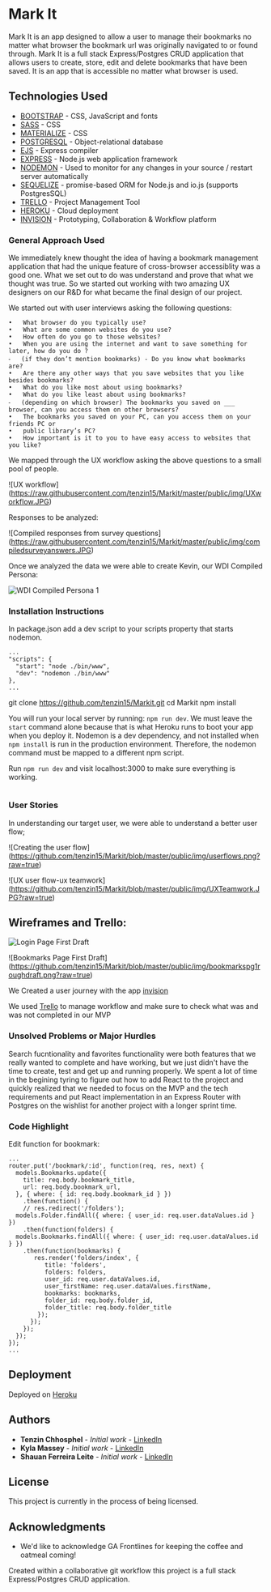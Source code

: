 # Mark It

Mark It is an app designed to allow a user to manage their bookmarks no matter what browser the bookmark url was originally navigated to or found through. Mark It is a full stack Express/Postgres CRUD application that allows users to create, store, edit and delete bookmarks that have been saved. It is an app that is accessible no matter what browser is used.


## Technologies Used

* [BOOTSTRAP](https://getbootstrap.com/) - CSS, JavaScript and fonts
* [SASS](http://sass-lang.com/) - CSS
* [MATERIALIZE](http://materializecss.com/) - CSS
* [POSTGRESQL](https://www.postgresql.org/) - Object-relational database 
* [EJS](https://github.com/tj/ejs) - Express compiler
* [EXPRESS](http://expressjs.com/) - Node.js web application framework
* [NODEMON](https://nodemon.io/) - Used to monitor for any changes in your source / restart server automatically
* [SEQUELIZE](http://docs.sequelizejs.com/en/v3/) - promise-based ORM for Node.js and io.js (supports PostgresSQL)
* [TRELLO](https://trello.com/) - Project Management Tool
* [HEROKU](https://www.heroku.com/home) - Cloud deployment
* [INVISION](https://www.invisionapp.com/) - Prototyping, Collaboration & Workflow platform


### General Approach Used

We immediately knew thought the idea of having a bookmark management application that had the unique feature of cross-browser accessiblity was a good one. What we set out to do was understand and prove that what we thought was true. So we started out working with two amazing UX designers on our R&D for what became the final design of our project. 

We started out with user interviews asking the following questions:


	•	What browser do you typically use?
	•	What are some common websites do you use?
	•	How often do you go to those websites?
	•	When you are using the internet and want to save something for later, how do you do ?
	⁃	(if they don’t mention bookmarks) - Do you know what bookmarks are?
	•	Are there any other ways that you save websites that you like besides bookmarks?
	•	What do you like most about using bookmarks?
	•	What do you like least about using bookmarks?
	⁃	(depending on which browser) The bookmarks you saved on ___ browser, can you access them on other browsers?
	•	The bookmarks you saved on your PC, can you access them on your friends PC or 
	•	public library’s PC?
	•	How important is it to you to have easy access to websites that you like? 
We mapped through the UX workflow asking the above questions to a small pool of people.

![UX workflow] (https://raw.githubusercontent.com/tenzin15/Markit/master/public/img/UXworkflow.JPG)

Responses to be analyzed:

![Compiled responses from survey questions] (https://raw.githubusercontent.com/tenzin15/Markit/master/public/img/compiledsurveyanswers.JPG)

Once we analyzed the data we were able to create Kevin, our WDI Compiled Persona:

![WDI Compiled Persona 1](https://github.com/tenzin15/Markit/blob/master/public/img/compiledUserKevin.png?raw=true)

### Installation Instructions

In package.json add a dev script to your scripts property that starts nodemon.
```
...
"scripts": {
  "start": "node ./bin/www",
  "dev": "nodemon ./bin/www"
},
...

```
git clone https://github.com/tenzin15/Markit.git
cd Markit
npm install

You will run your local server by running: `npm run dev`. We must leave the
`start` command alone because that is what Heroku runs to boot your app when you
deploy it. Nodemon is a dev dependency, and not installed when `npm install` is
run in the production environment. Therefore, the nodemon command must be mapped
to a different npm script.

Run `npm run dev` and visit localhost:3000 to make sure everything is working.

```
```

### User Stories

In understanding our target user, we were able to understand a better user flow;

![Creating the user flow] (https://github.com/tenzin15/Markit/blob/master/public/img/userflows.png?raw=true)

![UX user flow-ux teamwork] (https://github.com/tenzin15/Markit/blob/master/public/img/UXTeamwork.JPG?raw=true)


## Wireframes and Trello:


![Login Page First Draft](https://github.com/tenzin15/Markit/blob/master/public/img/login1stroughdraft.png?raw=true)

![Bookmarks Page First Draft] (https://github.com/tenzin15/Markit/blob/master/public/img/bookmarkspg1roughdraft.png?raw=true)


We Created a user journey with the app [invision](https://projects.invisionapp.com/share/4DAAIXRAM#/screens)

We used [Trello](https://trello.com/b/RcBPS5kw) to manage workflow and make sure to check what was and was not completed in our MVP


### Unsolved Problems or Major Hurdles

Search fucntionality and favorites functionality were both features that we really wanted to complete and have working, but we just didn't have the time
to create, test and get up and running properly. We spent a lot of time in the begining tyring to figure out how to add React to the project
and quickly realized that we needed to focus on the MVP and the tech requirements and put React implementation in an Express Router with Postgres on the 
wishlist for another project with a longer sprint time. 

### Code Highlight

Edit function for bookmark:

```
...
router.put('/bookmark/:id', function(req, res, next) {
  models.Bookmarks.update({
    title: req.body.bookmark_title,
    url: req.body.bookmark_url,
  }, { where: { id: req.body.bookmark_id } })
    .then(function() {
    // res.redirect('/folders');
  models.Folder.findAll({ where: { user_id: req.user.dataValues.id } })
    .then(function(folders) {
  models.Bookmarks.findAll({ where: { user_id: req.user.dataValues.id } })
    .then(function(bookmarks) {
       res.render('folders/index', {
          title: 'folders',
          folders: folders,
          user_id: req.user.dataValues.id,
          user_firstName: req.user.dataValues.firstName,
          bookmarks: bookmarks,
          folder_id: req.body.folder_id,
          folder_title: req.body.folder_title
        });
      });
    });
  });
});
...

```

## Deployment

Deployed on [Heroku](https://markit-x.herokuapp.com/)

## Authors

* **Tenzin Chhosphel** - *Initial work* - [LinkedIn](https://www.linkedin.com/in/tenzin15)
* **Kyla Massey** - *Initial work* - [LinkedIn](https://www.linkedin.com/in/kylamassey)
* **Shauan Ferreira Leite** - *Initial work* - [LinkedIn](https://www.linkedin.com/in/shauanleite)



## License

This project is currently in the process of being licensed. 

## Acknowledgments

* We'd like to acknowledge GA Frontlines for keeping the coffee and oatmeal coming!


Created within a collaborative git workflow this project is a full stack Express/Postgres CRUD application. 
